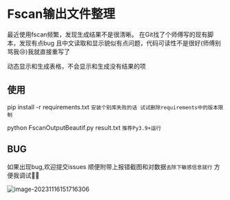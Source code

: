 # Fscan输出文件整理
最近使用fscan频繁，发现生成结果不是很清晰。 在Git找了个师傅写的现有脚本，发现有点bug 
且中文读取和显示貌似有点问题，代码可读性不是很好(师傅别骂我😢)我就直接重写了

动态显示和生成表格，不会显示和生成没有结果的项

## 使用
pip install -r requirements.txt `安装个别库失败的话 试试删除requirements中的版本限制`

python FscanOutputBeautif.py result.txt `推荐Py3.9+运行`

## BUG
如果出现bug,欢迎提交issues 顺便附带上报错截图和对数据`去除下敏感信息就行` 方便我调试🫰🏻


![image-20231116151716306](https://ltaicd.oss-cn-chengdu.aliyuncs.com/img/image-20231116151716306.png)
